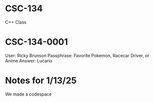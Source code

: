 # CSC-134
C++ Class

# CSC-134-0001
User: Ricky Brunson
Passphrase: Favorite Pokemon, Racecar Driver, or Anime
Answer: Lucario



# Notes for 1/13/25
We made a codespace